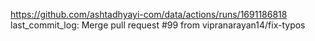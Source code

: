 https://github.com/ashtadhyayi-com/data/actions/runs/1691186818
last_commit_log: Merge pull request #99 from vipranarayan14/fix-typos